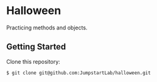 # Halloween

Practicing methods and objects.

## Getting Started

Clone this repository:

```bash
$ git clone git@github.com:JumpstartLab/halloween.git
```

